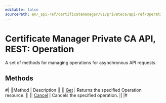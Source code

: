 ```yaml
---
editable: false
sourcePath: en/_api-ref/certificatemanager/v1/privateca/api-ref/Operation/index.md
---
```


# Certificate Manager Private CA API, REST: Operation

A set of methods for managing operations for asynchronous API requests.

## Methods

#|
||Method | Description ||
|| [Get](get.md) | Returns the specified Operation resource. ||
|| [Cancel](cancel.md) | Cancels the specified operation. ||
|#